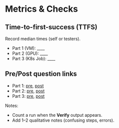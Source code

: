 # Metrics & Checks

## Time-to-first-success (TTFS)
Record median times (self or testers).

- Part 1 (VM): ____
- Part 2 (GPU): ____
- Part 3 (K8s Job): ____

## Pre/Post question links
- Part 1: [pre](), [post]()
- Part 2: [pre](), [post]()
- Part 3: [pre](), [post]()

Notes:
- Count a run when the **Verify** output appears.
- Add 1–2 qualitative notes (confusing steps, errors).
